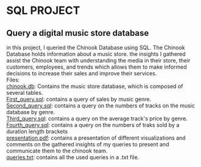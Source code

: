 # SQL PROJECT
## Query a digital music store database
in this project, I queried the Chinook Database using SQL. The Chinook Database holds information about a music store. the insights I gathered assist the Chinook team with understanding the media in their store, their customers, employees, and trends which allows them to make informed decisions to increase their sales and improve their services.\
Files:\
[chinook.db](https://github.com/Mohammed-Refat-0/Query-a-digital-music-store-database-project/blob/main/chinook.db): Contains the music store database, which is composed of several tables.\
[First_query.sql](https://github.com/Mohammed-Refat-0/Query-a-digital-music-store-database-project/blob/main/First_query.sql): contains a query of sales by music genre.\
[Second_query.sql](https://github.com/Mohammed-Refat-0/Query-a-digital-music-store-database-project/blob/main/Second_query.sql): contains a query on the numbers of tracks on the music database by genre.\
[Third_query.sql](https://github.com/Mohammed-Refat-0/Query-a-digital-music-store-database-project/blob/main/Third_query.sql): contains a query on the average track's price by genre.\
[Fourth_query.sql](https://github.com/Mohammed-Refat-0/Query-a-digital-music-store-database-project/blob/main/Fourth_query.sql): contains a query on the numbers of traks sold by a duration length brackets\
[presentation.pdf](https://github.com/Mohammed-Refat-0/Query-a-digital-music-store-database-project/blob/main/presentation.pdf): contains a presentation of different visualizations and comments on the gathered insights of my queries to present and communicate them to the chinook team.\
[queries.txt](https://github.com/Mohammed-Refat-0/Query-a-digital-music-store-database-project/blob/main/queries.txt): contains all the used queries in a .txt file.
